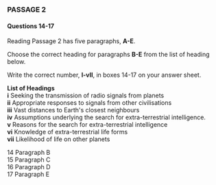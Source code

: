 ### PASSAGE 2  
  
#### Questions 14-17  
  
Reading Passage 2 has five paragraphs, **A-E**.  
  
Choose the correct heading for paragraphs **B-E** from the list of heading below.  
  
Write the correct number, **I-vII**, in boxes 14-17 on your answer sheet.  
  
**List of Headings**  
**i** Seeking the transmission of radio signals from planets  
**ii** Appropriate responses to signals from other civilisations  
**iii** Vast distances to Earth's closest neighbours  
**iv** Assumptions underlying the search for extra-terrestrial intelligence.  
**v** Reasons for the search for extra-terrestrial intelligence  
**vi** Knowledge of extra-terrestrial life forms  
**vii** Likelihood of life on other planets  
  
  
14 Paragraph B  
15 Paragraph C  
16 Paragraph D  
17 Paragraph E  
